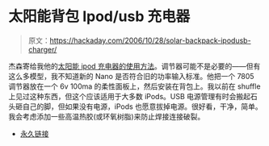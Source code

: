 # 太阳能背包 Ipod/usb 充电器

> 原文：<https://hackaday.com/2006/10/28/solar-backpack-ipodusb-charger/>

杰森寄给我他的[太阳能 ipod 充电器的使用方法](http://yosemiteoutside.com/m/Blogs/02EA4A6B-8893-4F3E-87A8-C1E4B24C3AAB.html)。调节器可能不是必要的——但有这么多模型，我不知道新的 Nano 是否符合旧的功率输入标准。他把一个 7805 调节器放在一个 6v 100ma 的柔性面板上，然后安装在背包上。我以前在 shuffle 上见过这种东西，但这个应该适用于大多数 iPods。USB 电源管理有时会搬起石头砸自己的脚，但如果没有电源，iPods 也愿意拔掉电源。很好看，干净，简单。我会考虑添加一些高温热胶(或环氧树脂)来防止焊接连接破裂。

*   [永久链接](http://yosemiteoutside.com/m/Blogs/02EA4A6B-8893-4F3E-87A8-C1E4B24C3AAB.html)